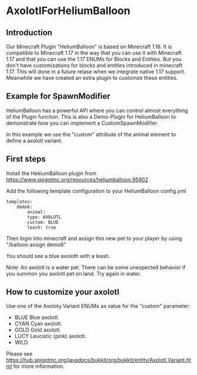 # AxolotlForHeliumBalloon

## Introduction
Our Minecraft Plugin "HeliumBalloon" is based on Minecraft 1.16. It is compatible to Minecraft 1.17 in the way that you can use it with Minecraft 1.17 and that you can use the 1.17 ENUMs for Blocks and Entities. But you don't have customizations for blocks and entities introduced in minecraft 1.17. This will done in a future relase when we integrate native 1.17 support. Meanwhile we have created an extra plugin to customze these entities.

## Example for SpawnModifier
HeliumBalloon has a powerful API where you can control almost everything of the Plugin function. This is also a Demo-Plugin for HeliumBalloon to demonstrate how you can implement a CustomSpawnModifier.

In this example we use the "custom" attribute of the animal element to define a axolotl variant.

## First steps
Install the HekiumBalloon plugin from https://www.spigotmc.org/resources/heliumballoon.95902

Add the following template configuration to your HeliumBalloon config.yml

    templates:
        demo6:
            animal:
            type: AXOLOTL
            custom: BLUE
            leash: true

Then login into minecraft and assign this new pet to your player
by using "/balloon assign demo6"

You should see a blue axoloth with a leash.

Note: An axolotl is a water pet. There can be some unexpected behavior if you summon you axolotl pet on land. Try again in water.

## How to customize your axolotl
Use one of the Axoloty.Variant ENUMs as value for the "custom" parameter:
* BLUE Blue axolotl.
* CYAN Cyan axolotl.
* GOLD Gold axolotl.
* LUCY Leucistic (pink) axolotl.
* WILD

Please see https://hub.spigotmc.org/javadocs/bukkit/org/bukkit/entity/Axolotl.Variant.html
for more information.

